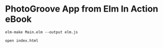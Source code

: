 # PhotoGroove App from Elm In Action eBook

    elm-make Main.elm --output elm.js

    open index.html
